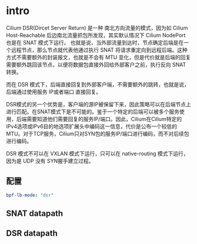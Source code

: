 # intro

Cilium DSR(Dircet Server Return) 是一种 南北方向流量的模式，因为如 Cilium Host-Reachable 后边南北流量抓包所发现，其实默认情况下 Cilium NodePort 也是在 SNAT 模式下运行。
也就是说，当外部流量到达时，节点确定后端是在一个远程节点，那么节点就代表他通过执行 SNAT 将请求重定向到远程后端。这种方式不需要额外的封装报文，也就是不会有 MTU 变化，但是代价就是后端的回复需要额外跳回该节点，以便将数据包直接外回给外部客户之前，执行反向 SNAT 转换。

而在 DSR 模式下，后端直接回复到外部客户端，不需要额外的跳转，也就是说，后端通过使用服务 IP或者端口 直接回复。

DSR模式的另一个优势是，客户端的源IP被保留下来，因此策略可以在后端节点上进行匹配。在SNAT模式下是不可能的。鉴于一个特定的后端可以被多个服务使用，后端需要知道他们需要回复的服务IP/端口。因此，Cilium在Cilium特定的IPv4选项或IPv6目的地选项扩展头中编码这一信息，代价是公布一个较低的MTU。对于TCP服务，Cilium只对SYN包的服务IP/端口进行编码，而不对后续包进行编码。

DSR 模式不可以在 VXLAN 模式下运行，只可以在 native-routing 模式下运行，因为是 UDP 没有 SYN握手建立过程。


## 配置

```yaml
bpf-lb-mode: "dsr"
```

## SNAT datapath


## DSR datapath